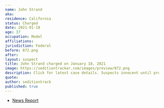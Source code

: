 ```yaml
---
name: John Strand
aka:
residence: California
status: Charged
date: 2021-01-18
age: 37
occupation: Model
affiliations:
jurisdiction: Federal
before: 072.png
after:
layout: suspect
title: John Strand charged on January 18, 2021
image: https://seditiontracker.com/images/preview/072.png
description: Click for latest case details. Suspects innocent until proven guilty.
quote:
author: seditiontrack
published: true
---
```


- [News Report](https://losangeles.cbslocal.com/2021/01/19/beverly-hills-salon-owner-gina-bisignano-2-others-arrested-for-capitol-riots/)
